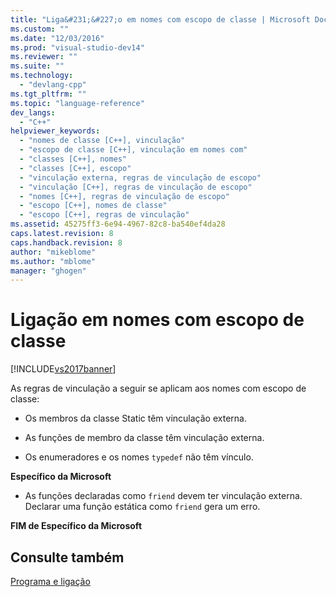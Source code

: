 ```yaml
---
title: "Liga&#231;&#227;o em nomes com escopo de classe | Microsoft Docs"
ms.custom: ""
ms.date: "12/03/2016"
ms.prod: "visual-studio-dev14"
ms.reviewer: ""
ms.suite: ""
ms.technology: 
  - "devlang-cpp"
ms.tgt_pltfrm: ""
ms.topic: "language-reference"
dev_langs: 
  - "C++"
helpviewer_keywords: 
  - "nomes de classe [C++], vinculação"
  - "escopo de classe [C++], vinculação em nomes com"
  - "classes [C++], nomes"
  - "classes [C++], escopo"
  - "vinculação externa, regras de vinculação de escopo"
  - "vinculação [C++], regras de vinculação de escopo"
  - "nomes [C++], regras de vinculação de escopo"
  - "escopo [C++], nomes de classe"
  - "escopo [C++], regras de vinculação"
ms.assetid: 45275ff3-6e94-4967-82c8-ba540ef4da28
caps.latest.revision: 8
caps.handback.revision: 8
author: "mikeblome"
ms.author: "mblome"
manager: "ghogen"
---
```

# Liga&#231;&#227;o em nomes com escopo de classe
[!INCLUDE[vs2017banner](../assembler/inline/includes/vs2017banner.md)]

As regras de vinculação a seguir se aplicam aos nomes com escopo de classe:  
  
-   Os membros da classe Static têm vinculação externa.  
  
-   As funções de membro da classe têm vinculação externa.  
  
-   Os enumeradores e os nomes `typedef` não têm vínculo.  
  
 **Específico da Microsoft**  
  
-   As funções declaradas como `friend` devem ter vinculação externa.  Declarar uma função estática como `friend` gera um erro.  
  
 **FIM de Específico da Microsoft**  
  
## Consulte também  
 [Programa e ligação](../cpp/program-and-linkage-cpp.md)